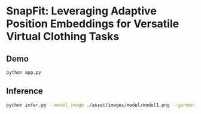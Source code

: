 # SnapFit: Leveraging Adaptive Position Embeddings for Versatile Virtual Clothing Tasks

## Demo
```bash
python app.py
```

## Inference
```bash
python infer.py --model_image ./asset/images/model/model1.png --garment_image ./asset/images/garment/garment1.jpg



